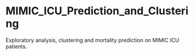 # MIMIC_ICU_Prediction_and_Clustering
Exploratory analysis, clustering and mortality prediction on MIMIC ICU patients.
